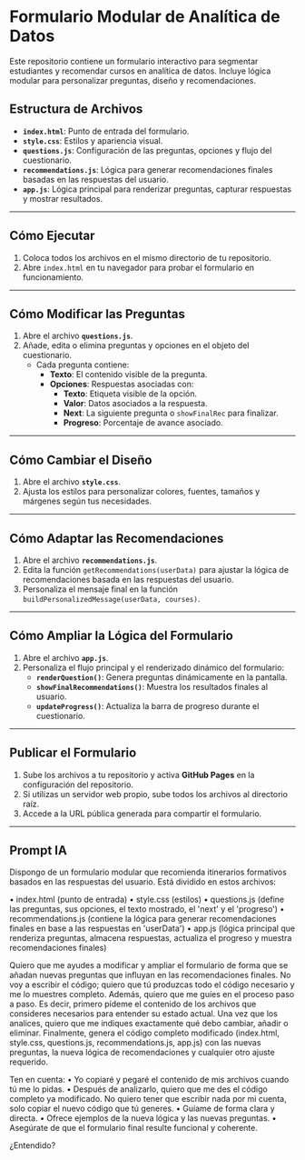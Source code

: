 # Formulario Modular de Analítica de Datos

Este repositorio contiene un formulario interactivo para segmentar estudiantes y recomendar cursos en analítica de datos. Incluye lógica modular para personalizar preguntas, diseño y recomendaciones.

## Estructura de Archivos
- **`index.html`**: Punto de entrada del formulario.
- **`style.css`**: Estilos y apariencia visual.
- **`questions.js`**: Configuración de las preguntas, opciones y flujo del cuestionario.
- **`recommendations.js`**: Lógica para generar recomendaciones finales basadas en las respuestas del usuario.
- **`app.js`**: Lógica principal para renderizar preguntas, capturar respuestas y mostrar resultados.

---

## Cómo Ejecutar
1. Coloca todos los archivos en el mismo directorio de tu repositorio.
2. Abre `index.html` en tu navegador para probar el formulario en funcionamiento.

---

## Cómo Modificar las Preguntas
1. Abre el archivo **`questions.js`**.
2. Añade, edita o elimina preguntas y opciones en el objeto del cuestionario.  
   - Cada pregunta contiene:
     - **Texto**: El contenido visible de la pregunta.
     - **Opciones**: Respuestas asociadas con:
       - **Texto**: Etiqueta visible de la opción.
       - **Valor**: Datos asociados a la respuesta.
       - **Next**: La siguiente pregunta o `showFinalRec` para finalizar.
       - **Progreso**: Porcentaje de avance asociado.

---

## Cómo Cambiar el Diseño
1. Abre el archivo **`style.css`**.
2. Ajusta los estilos para personalizar colores, fuentes, tamaños y márgenes según tus necesidades.

---

## Cómo Adaptar las Recomendaciones
1. Abre el archivo **`recommendations.js`**.
2. Edita la función `getRecommendations(userData)` para ajustar la lógica de recomendaciones basada en las respuestas del usuario.
3. Personaliza el mensaje final en la función `buildPersonalizedMessage(userData, courses)`.

---

## Cómo Ampliar la Lógica del Formulario
1. Abre el archivo **`app.js`**.
2. Personaliza el flujo principal y el renderizado dinámico del formulario:
   - **`renderQuestion()`**: Genera preguntas dinámicamente en la pantalla.
   - **`showFinalRecommendations()`**: Muestra los resultados finales al usuario.
   - **`updateProgress()`**: Actualiza la barra de progreso durante el cuestionario.

---

## Publicar el Formulario
1. Sube los archivos a tu repositorio y activa **GitHub Pages** en la configuración del repositorio.
2. Si utilizas un servidor web propio, sube todos los archivos al directorio raíz.
3. Accede a la URL pública generada para compartir el formulario.

---





## Prompt IA
Dispongo de un formulario modular que recomienda itinerarios formativos basados en las respuestas del usuario. Está dividido en estos archivos:

• index.html (punto de entrada)
• style.css (estilos)
• questions.js (define las preguntas, sus opciones, el texto mostrado, el 'next' y el 'progreso')
• recommendations.js (contiene la lógica para generar recomendaciones finales en base a las respuestas en 'userData')
• app.js (lógica principal que renderiza preguntas, almacena respuestas, actualiza el progreso y muestra recomendaciones finales)

Quiero que me ayudes a modificar y ampliar el formulario de forma que se añadan nuevas preguntas que influyan en las recomendaciones finales. No voy a escribir el código; quiero que tú produzcas todo el código necesario y me lo muestres completo. Además, quiero que me guíes en el proceso paso a paso. Es decir, primero pídeme el contenido de los archivos que consideres necesarios para entender su estado actual. Una vez que los analices, quiero que me indiques exactamente qué debo cambiar, añadir o eliminar. Finalmente, genera el código completo modificado (index.html, style.css, questions.js, recommendations.js, app.js) con las nuevas preguntas, la nueva lógica de recomendaciones y cualquier otro ajuste requerido.

Ten en cuenta:
• Yo copiaré y pegaré el contenido de mis archivos cuando tú me lo pidas.
• Después de analizarlo, quiero que me des el código completo ya modificado. No quiero tener que escribir nada por mi cuenta, solo copiar el nuevo código que tú generes.
• Guíame de forma clara y directa.
• Ofrece ejemplos de la nueva lógica y las nuevas preguntas.
• Asegúrate de que el formulario final resulte funcional y coherente.

¿Entendido?

